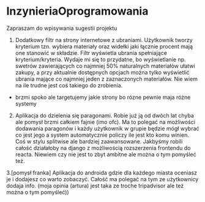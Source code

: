 # InzynieriaOprogramowania

Zapraszam do wpisywania sugestii projektu 

1. Dodatkowy filtr na strony internetowe z ubraniami. Użytkownik tworzy kryterium tzn. wybiera materiały oraz widełki jaki łącznie procent mają one stanowić w składzie. Filtr wyświetla ubrania spełniające kryterium/kryteria.
Wydaje mi się to przydatne, bo wyświetlanie np. swetrów zawierających co najmniej 50% naturalnych materiałów ułatwi zakupy, a przy aktualnie dostępnych opcjach można tylko wyświetlić ubrania mające co najmniej jeden z zaznaczonych materiałów. Nie wiem na ile trudne jest coś takiego do zrobienia.
- brzmi spoko ale targetujemy jakie strony bo rózne pewnie maja różne systemy

2. Aplikacja do dzielenia się paragonami. Robie już ją od dwóch lat chyba ale pomysł brzmi całkiem fajnie (imo ofc). Ma to polegać na możliwości dodawania paragonów i każdy użytkownik w grupie będzie mógł wybrać co jest jego a system automatycznie policzy ile jest kto komu winien. Coś w stylu splitwise ale bardziej zaawansowane. Jakbyśmy robili całość działałoby na django z możliwością rozszerzenia frontendu do reacta. Niewiem czy nie jest to zbyt ambitne ale można o tym pomyśleć też.

3.[pomysł franka] Aplikacja do androida gdzie dla każdego miasta oceniasz je i dodajesz co warto zobaczyć. Całość ma polegać na tym ze użytkownicy dodaja info. (moja opinia (artura) jest taka ze troche tripadvisor ale też można o tym pomyśleć))

